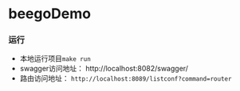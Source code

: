 # beegoDemo

### 运行
- 本地运行项目`make run`
- swagger访问地址： http://localhost:8082/swagger/
- 路由访问地址： `http://localhost:8089/listconf?command=router`



